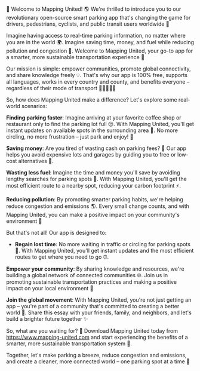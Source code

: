 🎉 Welcome to Mapping United! 🌎 We're thrilled to introduce you to our revolutionary open-source smart parking app that's changing the game for drivers, pedestrians, cyclists, and public transit users worldwide 🚀

Imagine having access to real-time parking information, no matter where you are in the world 🌍. Imagine saving time, money, and fuel while reducing pollution and congestion 🌟. Welcome to Mapping United, your go-to app for a smarter, more sustainable transportation experience 🚗

Our mission is simple: empower communities, promote global connectivity, and share knowledge freely 💡. That's why our app is 100% free, supports all languages, works in every country and county, and benefits everyone – regardless of their mode of transport 🚌🚂🚴‍♀️💃

So, how does Mapping United make a difference? Let's explore some real-world scenarios:

**Finding parking faster**: Imagine arriving at your favorite coffee shop or restaurant only to find the parking lot full 😔. With Mapping United, you'll get instant updates on available spots in the surrounding area 📍. No more circling, no more frustration – just park and enjoy! 🎉

**Saving money**: Are you tired of wasting cash on parking fees? 💸 Our app helps you avoid expensive lots and garages by guiding you to free or low-cost alternatives 🏮.

**Wasting less fuel**: Imagine the time and money you'll save by avoiding lengthy searches for parking spots 🔴. With Mapping United, you'll get the most efficient route to a nearby spot, reducing your carbon footprint ⚡️.

**Reducing pollution**: By promoting smarter parking habits, we're helping reduce congestion and emissions 🌎. Every small change counts, and with Mapping United, you can make a positive impact on your community's environment 🌟

But that's not all! Our app is designed to:

* **Regain lost time**: No more waiting in traffic or circling for parking spots 🔴. With Mapping United, you'll get instant updates and the most efficient routes to get where you need to go ⏰.

**Empower your community**: By sharing knowledge and resources, we're building a global network of connected communities 🌐. Join us in promoting sustainable transportation practices and making a positive impact on your local environment 💚

**Join the global movement**: With Mapping United, you're not just getting an app – you're part of a community that's committed to creating a better world 🌟. Share this essay with your friends, family, and neighbors, and let's build a brighter future together ✨

So, what are you waiting for? 🤔 Download Mapping United today from https://www.mapping-united.com and start experiencing the benefits of a smarter, more sustainable transportation system 🚀.

Together, let's make parking a breeze, reduce congestion and emissions, and create a cleaner, more connected world – one parking spot at a time 💪